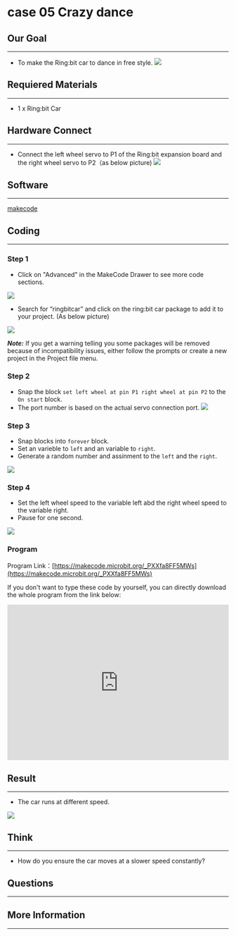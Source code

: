 # case 05 Crazy dance

## Our Goal
---
- To make the Ring:bit car to dance in free style. 
![](./images/j6kX56N.jpg)

## Requiered Materials
---
- 1 x Ring:bit Car

## Hardware Connect
---
- Connect the left wheel servo to P1 of the Ring:bit expansion board and the right wheel servo to P2（as below picture)
![](./images/MT6Y00d.png)

## Software
---
[makecode](https://makecode.microbit.org/#)

## Coding
---
### Step 1

- Click on "Advanced" in the MakeCode Drawer to see more code sections.

![](./images/2qCyzQ7.png)

- Search for “ringbitcar” and click on the ring:bit car package to add it to your project. (As below picture)

![](./images/1Wq2Mov.jpg)

***Note:*** If you get a warning telling you some packages will be removed because of incompatibility issues, either follow the prompts or create a new project in the Project file menu.

### Step 2

- Snap the block `set left wheel at pin P1 right wheel at pin P2` to the `On start` block. 
- The port number is based on the actual servo connection port.
![](./images/igG5TVD.png)

### Step 3
- Snap blocks into `forever` block.
- Set an varieble to `left` and an variable to `right`.
- Generate a random number and assinment to the `left` and the `right`.

![](./images/2PPYJ0T.png)

### Step 4

- Set the left wheel speed to the variable left abd the right wheel speed to the variable right.
- Pause for one second.

![](./images/HSujBjF.png)


### Program

Program Link：[https://makecode.microbit.org/_PXXfa8FF5MWs](https://makecode.microbit.org/_PXXfa8FF5MWs)

If you don't want to type these code by yourself, you can directly download the whole program from the link below:

<div style="position:relative;height:0;padding-bottom:70%;overflow:hidden;"><iframe style="position:absolute;top:0;left:0;width:100%;height:100%;" src="https://makecode.microbit.org/#pub:_PXXfa8FF5MWs" frameborder="0" sandbox="allow-popups allow-forms allow-scripts allow-same-origin"></iframe></div>  


## Result
---
- The car runs at different speed.


![](./images/XAdHc64.gif)

## Think
---
- How do you ensure the car moves at a slower speed constantly?

## Questions
---


## More Information 
---

